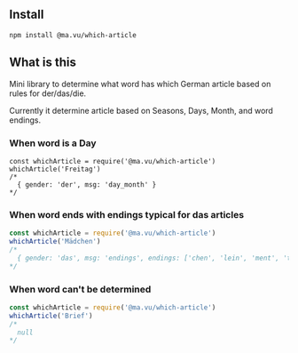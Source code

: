 ## Install

`npm install @ma.vu/which-article`

## What is this

Mini library to determine what word has which German article based on rules for
der/das/die.

Currently it determine article based on Seasons, Days, Month, and word endings.

### When word is a Day
```
const whichArticle = require('@ma.vu/which-article')
whichArticle('Freitag') 
/*
  { gender: 'der', msg: 'day_month' }
*/
```

### When word ends with endings typical for das articles
```javascript
const whichArticle = require('@ma.vu/which-article')
whichArticle('Mädchen') 
/*
  { gender: 'das', msg: 'endings', endings: ['chen', 'lein', 'ment', 'tum', 'ma', 'um'] }
*/
```
### When word can't be determined

```javascript
const whichArticle = require('@ma.vu/which-article')
whichArticle('Brief')
/*
  null
*/
```

